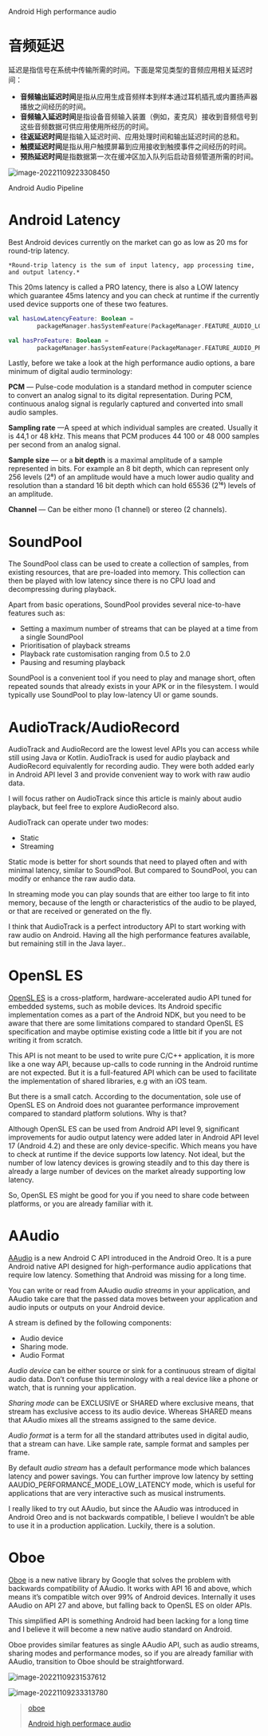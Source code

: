 Android High performance audio

# 音频延迟

延迟是指信号在系统中传输所需的时间。下面是常见类型的音频应用相关延迟时间：

- **音频输出延迟时间**是指从应用生成音频样本到样本通过耳机插孔或内置扬声器播放之间经历的时间。
- **音频输入延迟时间**是指设备音频输入装置（例如，麦克风）接收到音频信号到这些音频数据可供应用使用所经历的时间。
- **往返延迟时间**是指输入延迟时间、应用处理时间和输出延迟时间的总和。
- **触摸延迟时间**是指从用户触摸屏幕到应用接收到触摸事件之间经历的时间。
- **预热延迟时间**是指数据第一次在缓冲区加入队列后启动音频管道所需的时间。





![image-20221109223308450](assets/image-20221109223308450.png)

Android Audio Pipeline

# Android Latency

Best Android devices currently on the market can go as low as 20 ms for round-trip latency.

`*Round-trip latency is the sum of input latency, app processing time, and output latency.*`

This 20ms latency is called a PRO latency, there is also a LOW latency which guarantee 45ms latency and you can check at runtime if the currently used device supports one of these two features.

```kotlin
val hasLowLatencyFeature: Boolean =
        packageManager.hasSystemFeature(PackageManager.FEATURE_AUDIO_LOW_LATENCY)

val hasProFeature: Boolean =
        packageManager.hasSystemFeature(PackageManager.FEATURE_AUDIO_PRO)
```



Lastly, before we take a look at the high performance audio options, a bare minimum of digital audio terminology:

**PCM** — Pulse-code modulation is a standard method in computer science to convert an analog signal to its digital representation. During PCM, continuous analog signal is regularly captured and converted into small audio samples.

**Sampling rate** —A speed at which individual samples are created. Usually it is 44,1 or 48 kHz. This means that PCM produces 44 100 or 48 000 samples per second from an analog signal.

**Sample size** — or a **bit depth** is a maximal amplitude of a sample represented in bits. For example an 8 bit depth, which can represent only 256 levels (2⁸) of an amplitude would have a much lower audio quality and resolution than a standard 16 bit depth which can hold 65536 (2¹⁶) levels of an amplitude.

**Channel** — Can be either mono (1 channel) or stereo (2 channels).

# SoundPool

The SoundPool class can be used to create a collection of samples, from existing resources, that are pre-loaded into memory. This collection can then be played with low latency since there is no CPU load and decompressing during playback.

Apart from basic operations, SoundPool provides several nice-to-have features such as:

- Setting a maximum number of streams that can be played at a time from a single SoundPool
- Prioritisation of playback streams
- Playback rate customisation ranging from 0.5 to 2.0
- Pausing and resuming playback

SoundPool is a convenient tool if you need to play and manage short, often repeated sounds that already exists in your APK or in the filesystem. I would typically use SoundPool to play low-latency UI or game sounds.

# **AudioTrack/AudioRecord**

AudioTrack and AudioRecord are the lowest level APIs you can access while still using Java or Kotlin. AudioTrack is used for audio playback and AudioRecord equivalently for recording audio. They were both added early in Android API level 3 and provide convenient way to work with raw audio data.

I will focus rather on AudioTrack since this article is mainly about audio playback, but feel free to explore AudioRecord also.

AudioTrack can operate under two modes:

- Static
- Streaming

Static mode is better for short sounds that need to played often and with minimal latency, similar to SoundPool. But compared to SoundPool, you can modify or enhance the raw audio data.

In streaming mode you can play sounds that are either too large to fit into memory, because of the length or characteristics of the audio to be played, or that are received or generated on the fly.

I think that AudioTrack is a perfect introductory API to start working with raw audio on Android. Having all the high performance features available, but remaining still in the Java layer..

# OpenSL ES

[OpenSL ES](https://www.khronos.org/opensles/) is a cross-platform, hardware-accelerated audio API tuned for embedded systems, such as mobile devices. Its Android specific implementation comes as a part of the Android NDK, but you need to be aware that there are some limitations compared to standard OpenSL ES specification and maybe optimise existing code a little bit if you are not writing it from scratch.

This API is not meant to be used to write pure C/C++ application, it is more like a one way API, because up-calls to code running in the Android runtime are not expected. But it is a full-featured API which can be used to facilitate the implementation of shared libraries, e.g with an iOS team.

But there is a small catch. According to the documentation, sole use of OpenSL ES on Android does not guarantee performance improvement compared to standard platform solutions. Why is that?

Although OpenSL ES can be used from Android API level 9, significant improvements for audio output latency were added later in Android API level 17 (Android 4.2) and these are only device-specific. Which means you have to check at runtime if the device supports low latency. Not ideal, but the number of low latency devices is growing steadily and to this day there is already a large number of devices on the market already supporting low latency.

So, OpenSL ES might be good for you if you need to share code between platforms, or you are already familiar with it.

# AAudio

[AAudio](https://developer.android.com/ndk/guides/audio/aaudio/aaudio) is a new Android C API introduced in the Android Oreo. It is a pure Android native API designed for high-performance audio applications that require low latency. Something that Android was missing for a long time.

You can write or read from AAudio *audio streams* in your application, and AAudio take care that the passed data moves between your application and audio inputs or outputs on your Android device.

A stream is defined by the following components:

- Audio device
- Sharing mode.
- Audio Format

*Audio device* can be either source or sink for a continuous stream of digital audio data. Don’t confuse this terminology with a real device like a phone or watch, that is running your application.

*Sharing mode* can be EXCLUSIVE or SHARED where exclusive means, that stream has exclusive access to its audio device. Whereas SHARED means that AAudio mixes all the streams assigned to the same device.

*Audio format* is a term for all the standard attributes used in digital audio, that a stream can have. Like sample rate, sample format and samples per frame.

By default *audio stream* has a default performance mode which balances latency and power savings. You can further improve low latency by setting AAUDIO_PERFORMANCE_MODE_LOW_LATENCY mode, which is useful for applications that are very interactive such as musical instruments.

I really liked to try out AAudio, but since the AAudio was introduced in Android Oreo and is not backwards compatible, I believe I wouldn’t be able to use it in a production application. Luckily, there is a solution.

# Oboe

[Oboe](https://github.com/google/oboe) is a new native library by Google that solves the problem with backwards compatibility of AAudio. It works with API 16 and above, which means it’s compatible witch over 99% of Android devices. Internally it uses AAudio on API 27 and above, but falling back to OpenSL ES on older APIs.

This simplified API is something Android had been lacking for a long time and I believe it will become a new native audio standard on Android.

Oboe provides similar features as single AAudio API, such as audio streams, sharing modes and performance modes, so if you are already familiar with AAudio, transition to Oboe should be straightforward.



![image-20221109231537612](assets/image-20221109231537612.png)



![image-20221109233313780](assets/image-20221109233313780.png)





> [oboe](https://github.com/google/oboe)
>
> [Android high performace audio](https://github.com/googlearchive/android-audio-high-performance)
>
> 